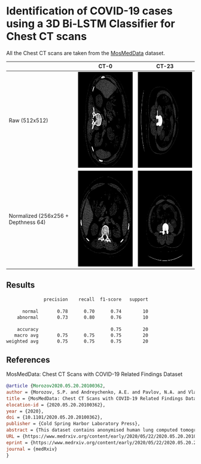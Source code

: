 # Identification of COVID-19 cases using a 3D Bi-LSTM Classifier for Chest CT scans

All the Chest CT scans are taken from the [MosMedData](https://www.medrxiv.org/content/10.1101/2020.05.20.20100362v1) dataset.

|            | CT-0 | CT-23 |
|------------|------|-------|
| Raw (512x512) | <img src="gifs/ct0_normal_raw.gif" width="256" height="256" /> | <img src="gifs/ct23_abnormal_raw.gif" width="256" height="256" /> |
| Normalized (256x256 + Depthness 64) | <img src="gifs/ct0_normal_normalized.gif" width="256" height="256" /> | <img src="gifs/ct23_abnormal_normalized.gif" width="256" height="256" /> |

## Results

```plain
              precision    recall  f1-score   support

      normal       0.78      0.70      0.74        10
    abnormal       0.73      0.80      0.76        10

    accuracy                           0.75        20
   macro avg       0.75      0.75      0.75        20
weighted avg       0.75      0.75      0.75        20
```

## References

MosMedData: Chest CT Scans with COVID-19 Related Findings Dataset

```bibtex
@article {Morozov2020.05.20.20100362,
author = {Morozov, S.P. and Andreychenko, A.E. and Pavlov, N.A. and Vladzymyrskyy, A.V. and Ledikhova, N.V. and Gombolevskiy, V.A. and Blokhin, I.A. and Gelezhe, P.B. and Gonchar, A.V. and Chernina, V.Yu.},
title = {MosMedData: Chest CT Scans with COVID-19 Related Findings Dataset},
elocation-id = {2020.05.20.20100362},
year = {2020},
doi = {10.1101/2020.05.20.20100362},
publisher = {Cold Spring Harbor Laboratory Press},
abstract = {This dataset contains anonymised human lung computed tomography (CT) scans with COVID-19 related findings, as well as without such findings. A small subset of studies has been annotated with binary pixel masks depicting regions of interests (ground-glass opacifications and consolidations). CT scans were obtained between 1st of March, 2020 and 25th of April, 2020, and provided by municipal hospitals in Moscow, Russia. Permanent link:https://mosmed.ai/datasets/covid19_1110. This dataset is licensed under a Creative Commons Attribution-NonCommercial-NoDerivs 3.0 Unported (CC BY-NC-ND 3.0) License.Competing Interest StatementThe authors have declared no competing interest.Funding StatementNo external fundingAuthor DeclarationsI confirm all relevant ethical guidelines have been followed, and any necessary IRB and/or ethics committee approvals have been obtained.YesAll necessary patient/participant consent has been obtained and the appropriate institutional forms have been archived.YesI understand that all clinical trials and any other prospective interventional studies must be registered with an ICMJE-approved registry, such as ClinicalTrials.gov. I confirm that any such study reported in the manuscript has been registered and the trial registration ID is provided (note: if posting a prospective study registered retrospectively, please provide a statement in the trial ID field explaining why the study was not registered in advance).YesI have followed all appropriate research reporting guidelines and uploaded the relevant EQUATOR Network research reporting checklist(s) and other pertinent material as supplementary files, if applicable.Yeshttps://mosmed.ai/static/landing/docx/README_RU.pdf},
URL = {https://www.medrxiv.org/content/early/2020/05/22/2020.05.20.20100362},
eprint = {https://www.medrxiv.org/content/early/2020/05/22/2020.05.20.20100362.full.pdf},
journal = {medRxiv}
}
```
